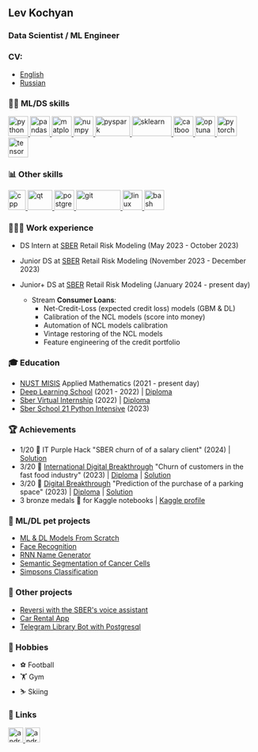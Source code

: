 ## Lev Kochyan
### Data Scientist / ML Engineer
</a>

### CV:
- [English](https://docs.google.com/document/d/1XIUxy-0nB39nHN3sxhlGmo6t86Nkf1OSUkpT4JSrvWk/edit?usp=sharing)
- [Russian](https://docs.google.com/document/d/1lk5Oy9q--AO6NhneL6QXNiyk2yT9YeN_5BV3uwx5DBY/edit?usp=sharing)
</a>

### 🤹🏽 ML/DS skills
<p align="left"> 
  <a href="https://www.python.org" target="_blank"> 
    <img src="https://upload.wikimedia.org/wikipedia/commons/thumb/c/c3/Python-logo-notext.svg/1869px-Python-logo-notext.svg.png" alt="python" width="40" height="40"/>
  </a>
  
  <a href="https://pandas.pydata.org/" target="_blank"> 
    <img src="https://upload.wikimedia.org/wikipedia/commons/thumb/2/22/Pandas_mark.svg/411px-Pandas_mark.svg.png" alt="pandas" width="40" height="40"/>
  </a>
  
  <a href="https://matplotlib.org/" target="_blank"> 
    <img src="https://matplotlib.org/_static/images/documentation.svg" alt="matplotlib" width="40" height="40"/>
  </a>
  
  <a href="https://numpy.org/" target="_blank"> 
   <img src="https://user-images.githubusercontent.com/67586773/105040771-43887300-5a88-11eb-9f01-bee100b9ef22.png" alt="numpy" width="40" height="40"/>
  </a>

  <a href="https://spark.apache.org/docs/latest/api/python/index.html" target="_blank">
    <img src="https://upload.wikimedia.org/wikipedia/commons/thumb/f/f3/Apache_Spark_logo.svg/2560px-Apache_Spark_logo.svg.png" alt="pyspark" width="70" height="40"/>
  </a>

  <a href="https://scikit-learn.org/stable/" target="_blank"> 
    <img src="https://upload.wikimedia.org/wikipedia/commons/thumb/0/05/Scikit_learn_logo_small.svg/223px-Scikit_learn_logo_small.svg.png" alt="sklearn" width="80" height="40"/>
  </a>

  <a href="https://catboost.ai/" target="_blank"> 
    <img src="https://upload.wikimedia.org/wikipedia/commons/thumb/c/cc/CatBoostLogo.png/120px-CatBoostLogo.png" alt="catboost" width="40" height="40"/>
  </a>

  <a href="https://optuna.org/" target="_blank"> 
    <img src="https://avatars.githubusercontent.com/u/57251745?s=280&v=4" alt="optuna" width="40" height="40"/>
  </a>
  
  <a href="https://pytorch.org/" target="_blank"> 
    <img src="https://pytorch.org/assets/images/pytorch-logo.png" alt="pytorch" width="40" height="40"/>
  </a>

  <a href="https://www.tensorflow.org/tensorboard?hl=ru" target="_blank"> 
    <img src="https://upload.wikimedia.org/wikipedia/commons/thumb/2/2d/Tensorflow_logo.svg/1915px-Tensorflow_logo.svg.png" alt="tensorboard" width="40" height="40"/>
  </a>
  
</p>
  
### 📊 Other skills
<p>
  <a href="https://isocpp.org/" target="_blank"> 
    <img src="https://upload.wikimedia.org/wikipedia/commons/thumb/1/18/ISO_C%2B%2B_Logo.svg/107px-ISO_C%2B%2B_Logo.svg.png" alt="cpp" width="35" height="40"/>
  </a>
  
  <a href="https://www.qt.io/" target="_blank"> 
    <img src="https://upload.wikimedia.org/wikipedia/commons/thumb/0/0b/Qt_logo_2016.svg/164px-Qt_logo_2016.svg.png" alt="qt" width="50" height="40"/>
  </a>

  <a href="https://www.postgresql.org/" target="_blank"> 
    <img src="https://upload.wikimedia.org/wikipedia/commons/thumb/2/29/Postgresql_elephant.svg/993px-Postgresql_elephant.svg.png" alt="postgresql" width="40" height="40"/>
  </a>
  
  <a href="https://git-scm.com/" target="_blank"> 
    <img src="https://upload.wikimedia.org/wikipedia/commons/thumb/e/e0/Git-logo.svg/288px-Git-logo.svg.png" alt="git" width="90" height="40"/>
  </a>
  
  <a href="https://docs.kernel.org/" target="_blank"> 
    <img src="https://upload.wikimedia.org/wikipedia/commons/thumb/f/f1/Icons8_flat_linux.svg/1200px-Icons8_flat_linux.svg.png" alt="linux" width="40" height="40"/>
  </a>
  
  <a href="https://www.gnu.org/savannah-checkouts/gnu/bash/manual/bash.html" target="_blank"> 
    <img src="https://upload.wikimedia.org/wikipedia/commons/thumb/4/4b/Bash_Logo_Colored.svg/2048px-Bash_Logo_Colored.svg.png" alt="bash" width="40" height="40"/>
  </a>

### 👨🏻‍💻 Work experience
* DS Intern at [SBER](https://www.sberbank.ru) Retail Risk Modeling (May 2023 - October 2023)

* Junior DS at [SBER](https://www.sberbank.ru) Retail Risk Modeling (November 2023 - December 2023)
   
* Junior+ DS at [SBER](https://www.sberbank.ru) Retail Risk Modeling (January 2024 - present day)

  -  Stream **Сonsumer Loans**:
      - Net-Credit-Loss (expected credit loss) models (GBM & DL)
      - Calibration of the NCL models (score into money)
      - Automation of NCL models calibration
      - Vintage restoring of the NCL models
      - Feature engineering of the credit portfolio

### 🎓 Education
* [NUST MISIS](https://misis.ru) Applied Mathematics (2021 - present day)
* [Deep Learning School](https://dls.samcs.ru/) (2021 - 2022) | [Diploma](https://drive.google.com/file/d/1Ru6VRlJSXV4j530yw1Y-IlVPEVgy9ya_/view?usp=share_link)
* [Sber Virtual Internship](https://1.studre.ru/sber-datascience) (2022) | [Diploma](https://drive.google.com/file/d/1AK1z54B7eEiFN7PQjrg4XVMguLXhY7kv/view?usp=share_link)
* [Sber School 21 Python Intensive](https://21-school.ru/) (2023)

### 🏆 Achievements
* 1/20 🥇 IT Purple Hack "SBER churn of of a salary client" (2024) | [Solution](https://github.com/KochyanLV/It_Purple_Hack)
* 3/20 🥉 [International Digital Breakthrough](https://hacks-ai.ru/) "Churn of customers in the fast food industry" (2023) | [Diploma](https://drive.google.com/file/d/184WJa_VcE31BYuchuT1YG__AmlHBQ9Tb/view?usp=sharing) | [Solution](https://github.com/KochyanLV/International_DigitalBreakthtough_BK)
* 3/20 🥉 [Digital Breakthrough](https://hacks-ai.ru/) "Prediction of the purchase of a parking space" (2023) | [Diploma](https://drive.google.com/file/d/1uxLFrAnh6MvEnr-5OvDvA2UIfcNTWa_E/view?usp=sharing) | [Solution](https://github.com/KochyanLV/Digital_Breakthrough)
* 3 bronze medals 🥉 for Kaggle notebooks | [Kaggle profile](https://www.kaggle.com/kochyanlev)

### 🐶 ML/DL pet projects
* [ML & DL Models From Scratch](https://github.com/KochyanLV/Machine-Learning-Models)
* [Face Recognition](https://github.com/KochyanLV/Face-Recognition-Project/blob/main/project_face_recognition.ipynb)
* [RNN Name Generator](https://github.com/KochyanLV/Machine-Learning-Models/blob/main/DL/RNN_Name_Generator.ipynb)
* [Semantic Segmentation of Cancer Cells](https://github.com/KochyanLV/semantic-segmentation/blob/main/semantic-segmentation.ipynb)
* [Simpsons Classification](https://github.com/KochyanLV/simpsons_classification/blob/main/simpsons-classification.ipynb)

### 🧮 Other projects
* [Reversi with the SBER's voice assistant](https://github.com/KochyanLV/reversi_app)
* [Car Rental App](https://github.com/KochyanLV/car-rental-app)
* [Telegram Library Bot with Postgresql](https://github.com/KochyanLV/Telegram-Library-Bot)

### 🎲 Hobbies
* ⚽ Football
* 🏋️ Gym
* ⛷️ Skiing

### 🔗 Links
<p align="left"> 
  <a href="https://www.linkedin.com/in/kochyanlv/" target="_blank"> 
    <img src="https://upload.wikimedia.org/wikipedia/commons/thumb/c/ca/LinkedIn_logo_initials.png/800px-LinkedIn_logo_initials.png" alt="android" width="30" height="30"/> 
  </a>
  <a href="https://t.me/kochyanlv" target="_blank"> 
    <img src="https://upload.wikimedia.org/wikipedia/commons/thumb/8/82/Telegram_logo.svg/1024px-Telegram_logo.svg.png" alt="android" width="30" height="30"/> 
  </a>
</p>
